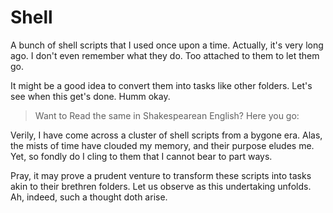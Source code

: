 # Shell

A bunch of shell scripts that I used once upon a time. Actually, it's very long ago. I don't even remember what they do.
Too attached to them to let them go.

It might be a good idea to convert them into tasks like other folders. Let's see when this get's done.
Humm okay.

> Want to Read the same in Shakespearean English? Here you go:

Verily, I have come across a cluster of shell scripts from a bygone era. Alas, the mists of time have clouded my memory, and their purpose eludes me. Yet, so fondly do I cling to them that I cannot bear to part ways.

Pray, it may prove a prudent venture to transform these scripts into tasks akin to their brethren folders. Let us observe as this undertaking unfolds. Ah, indeed, such a thought doth arise.
